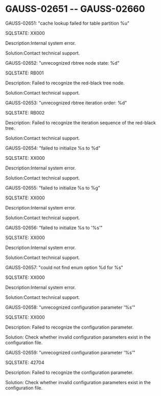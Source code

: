 # GAUSS-02651 -- GAUSS-02660<a name="EN-US_TOPIC_0302073032"></a>

GAUSS-02651: "cache lookup failed for table partition %u"

SQLSTATE: XX000

Description:Internal system error.

Solution:Contact technical support.

GAUSS-02652: "unrecognized rbtree node state: %d"

SQLSTATE: RB001

Description: Failed to recognize the red-black tree node.

Solution:Contact technical support.

GAUSS-02653: "unrecognized rbtree iteration order: %d"

SQLSTATE: RB002

Description: Failed to recognize the iteration sequence of the red-black tree.

Solution:Contact technical support.

GAUSS-02654: "failed to initialize %s to %d"

SQLSTATE: XX000

Description:Internal system error.

Solution:Contact technical support.

GAUSS-02655: "failed to initialize %s to %g"

SQLSTATE: XX000

Description:Internal system error.

Solution:Contact technical support.

GAUSS-02656: "failed to initialize %s to '%s'"

SQLSTATE: XX000

Description:Internal system error.

Solution:Contact technical support.

GAUSS-02657: "could not find enum option %d for %s"

SQLSTATE: XX000

Description:Internal system error.

Solution:Contact technical support.

GAUSS-02658: "unrecognized configuration parameter '%s'"

SQLSTATE: XX000

Description: Failed to recognize the configuration parameter.

Solution: Check whether invalid configuration parameters exist in the configuration file.

GAUSS-02659: "unrecognized configuration parameter '%s'"

SQLSTATE: 42704

Description: Failed to recognize the configuration parameter.

Solution: Check whether invalid configuration parameters exist in the configuration file.

